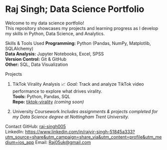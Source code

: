 # Raj Singh; Data Science Portfolio 

Welcome to my data science portfolio!  
This repository showcases my projects and learning progress as I develop my skills in Python, Data Science, and Analytics.


Skills & Tools Used
**Programming:** Python (Pandas, NumPy, Matplotlib, SQLAlchemy)  
**Data Analysis:** Jupyter Notebooks, Excel, SPSS  
**Version Control:** Git & GitHub  
**Other:** SQL, Data Visualization  

Projects

 1. TikTok Virality Analysis 📈
*Goal:* Track and analyze TikTok video performance to explore what drives virality.  
**Tools:** Python, Pandas, SQL  
 **Repo:** [tiktok-virality](https://github.com/raj-singh005/tiktok-virality) *(coming soon)*  

 2. University Coursework 
*Includes assignments & projects completed for my Data Science degree at Nottingham Trent University.*  



Contact
GitHub: [raj-singh005](https://github.com/raj-singh005)  
LinkedIn: https://www.linkedin.com/in/rajvir-singh-51845a333?utm_source=share&utm_campaign=share_via&utm_content=profile&utm_medium=ios_app
Email: Raj05uk@gmail.com